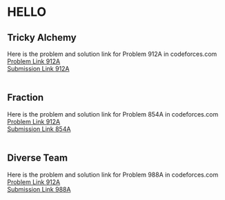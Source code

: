 # HELLO
## Tricky Alchemy
Here is the problem and solution link for Problem 912A in codeforces.com <br>
[Problem Link 912A](http://codeforces.com/contest/912/problem/A) <br>
[Submission Link 912A](https://www.google.com) <br>
<br>
## Fraction
Here is the problem and solution link for Problem 854A in codeforces.com <br>
[Problem Link 912A](http://codeforces.com/contest/854/problem/A) <br>
[Submission Link 854A](http://codeforces.com/contest/854/submission/42296421) <br>
<br>
## Diverse Team
Here is the problem and solution link for Problem 988A in codeforces.com <br>
[Problem Link 912A](http://codeforces.com/contest/988/problem/A) <br>
[Submission Link 988A](https://www.google.com) <br>
